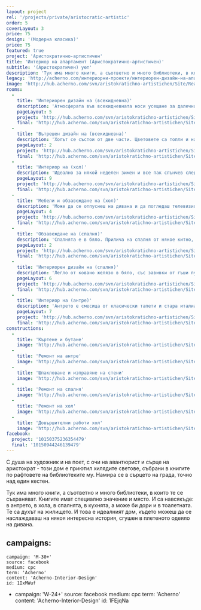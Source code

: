 ```yaml
---
layout: project
rel: '/projects/private/aristocratic-artistic'
order: 5
coverLayout: 3
price: 75
design: '(Модерна класика)'
price: 75
featured: true
project: 'Аристократично-артистичен'
title: 'Интериор на апартамент (Аристократично-артистичен)'
subtitle: '(Аристократичен) уют'
description: 'Тук има много книги, а съответно и много библиотеки, в които те се съхраняват. Книгите имат специално значение и място. И са навсякъде: в антрето, в хола, в спалнята, в кухнята, а може би дори и в тоалетната. Те са духът на жилището. '
legacy: 'http://acherno.com/интериорни-проекти/интериорен-дизайн-на-апартаменти/аристократично-артистичен/интериор.html'
image: 'http://hub.acherno.com/svn/aristokratichno-artistichen/Site/Realizacia/01_1.jpg'
rooms:
  -
    title: 'Интериорен дизайн на (всекидневна)'
    description: 'Атмосферата във всекидневната носи усещане за далечна и екзотична страна, английска колония, така че съвсем в реда на нещата е човек да изпие един чай в прекрасна порцеланова чаша, подслаждайки живота си с няколко маслени сладки, ухаещи на канела.'
    pageLayout: 5
    project: 'http://hub.acherno.com/svn/aristokratichno-artistichen/Site/3D/01-h_f.jpg'
    final: 'http://hub.acherno.com/svn/aristokratichno-artistichen/Site/Realizacia/01_1.jpg'
  -
    title: 'Вътрешен дизайн на (всекидневна)'
    description: 'Холът се състои от две части. Цветовете са топли и наситени. Стилът на мебелите в антрето е пренесен и тук. Обстановката е мека, приветлива, отпускаща и аристократично-артистична.'
    pageLayout: 2
    project: 'http://hub.acherno.com/svn/aristokratichno-artistichen/Site/3D/02-h_f.jpg'
    final: 'http://hub.acherno.com/svn/aristokratichno-artistichen/Site/Realizacia/02_2.jpg'
  -
    title: 'Интериор на (хол)'
    description: 'Идеално за някой неделен зимен и все пак слънчев следобед точно преди Коледа.'
    pageLayout: 9
    project: 'http://hub.acherno.com/svn/aristokratichno-artistichen/Site/3D/03-h_f.jpg'
    final: 'http://hub.acherno.com/svn/aristokratichno-artistichen/Site/Realizacia/03_26.jpg'
  -
    title: 'Мебели и обзавеждане на (хол)'
    description: 'Може да се отпуснеш на дивана и да погледаш телевизия или да почетеш книга в креслото.'
    pageLayout: 4
    project: 'http://hub.acherno.com/svn/aristokratichno-artistichen/Site/3D/04-h_f.jpg'
    final: 'http://hub.acherno.com/svn/aristokratichno-artistichen/Site/Realizacia/04_5.jpg'
  -
    title: 'Обзавеждане на (спалня)'
    description: 'Спалнята е в бяло. Прилича на спалня от някое китно, тихо и малко английско градче. Стаята за гости е със семпъл дизайн. Представяхме си я с пердета на рози, големи разцъфнали цветя, допълващи белите мебели.'
    pageLayout: 2
    project: 'http://hub.acherno.com/svn/aristokratichno-artistichen/Site/3D/05-s_f.jpg'
    final: 'http://hub.acherno.com/svn/aristokratichno-artistichen/Site/Realizacia/05_6.jpg'
  -
    title: 'Интериорен дизайн на (спалня)'
    description: 'Легло от ковано желязо в бяло, със завивки от гъши пух, поне дузина възглавници, задължително с ленени чаршафи, украсени с ръчно плетена дантела.'
    pageLayout: 6
    project: 'http://hub.acherno.com/svn/aristokratichno-artistichen/Site/3D/06-s_f.jpg'
    final: 'http://hub.acherno.com/svn/aristokratichno-artistichen/Site/Realizacia/06_7.jpg'
  -
    title: 'Интериор на (антре)'
    description: 'Антрето е смесица от класически тапети и стара италиански теракота с цветни фризове, образуващи килим. Мебелите са екзотични и в колониален стил.'
    pageLayout: 7
    project: 'http://hub.acherno.com/svn/aristokratichno-artistichen/Site/3D/07-a_f.jpg'
    final: 'http://hub.acherno.com/svn/aristokratichno-artistichen/Site/Realizacia/07_27.jpg'
constructions:
  - 
    title: 'Къртене и бутане'
    image: 'http://hub.acherno.com/svn/aristokratichno-artistichen/Site/Remonti/IMG_9650.JPG'
  - 
    title: 'Ремонт на антре'
    image: 'http://hub.acherno.com/svn/aristokratichno-artistichen/Site/Remonti/IMG_9635.JPG'
  - 
    title: 'Шпакловане и изправяне на стени'
    image: 'http://hub.acherno.com/svn/aristokratichno-artistichen/Site/Remonti/IMG_9641.JPG'
  - 
    title: 'Ремонт на спалня'
    image: 'http://hub.acherno.com/svn/aristokratichno-artistichen/Site/Remonti/IMG_0216.JPG'
  - 
    title: 'Ремонт на хол'
    image: 'http://hub.acherno.com/svn/aristokratichno-artistichen/Site/Remonti/IMG_9645.JPG'
  - 
    title: 'Довършителни работи хол'
    image: 'http://hub.acherno.com/svn/aristokratichno-artistichen/Site/Remonti/IMG_0211.JPG'
facebook:
  project: '10150375236354479'
  final: '10150944246139479'
---
```

С душа на художник и на поет, с очи на авантюрист и сърце на аристократ - този дом е приютил хилядите светове, събрани в книгите по рафтовете на библиотеките му. Намира се в сърцето на града, точно над един кестен.

Тук има много книги, а съответно и много библиотеки, в които те се съхраняват. Книгите имат специално значение и място. И са навсякъде: в антрето, в хола, в спалнята, в кухнята, а може би дори и в тоалетната. Те са духът на жилището. И това е идеалният дом, където можеш да се наслаждаваш на някоя интересна история, сгушен в плетеното одеяло на дивана.

campaigns:
  -
    campaign: 'M-30+' 
    source: facebook
    medium: cpc
    term: 'Acherno'
    content: 'Acherno-Interior-Design'
    id: 1IxMWuf
  -
    campaign: 'W-24+' 
    source: facebook
    medium: cpc
    term: 'Acherno'
    content: 'Acherno-Interior-Design'
    id: 1FEjqNa
